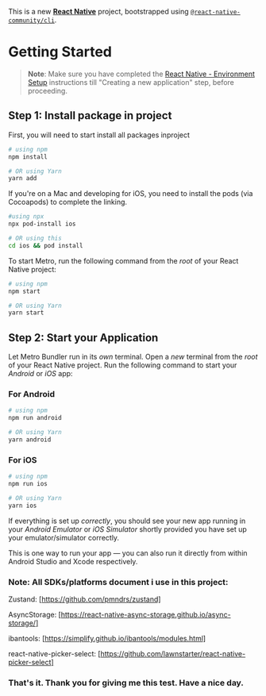 This is a new [**React Native**](https://reactnative.dev) project, bootstrapped using [`@react-native-community/cli`](https://github.com/react-native-community/cli).

# Getting Started

>**Note**: Make sure you have completed the [React Native - Environment Setup](https://reactnative.dev/docs/environment-setup) instructions till "Creating a new application" step, before proceeding.

## Step 1: Install package in project
First, you will need to start install all packages inproject
```bash
# using npm
npm install

# OR using Yarn
yarn add
```
If you're on a Mac and developing for iOS, you need to install the pods (via Cocoapods) to complete the linking.
```bash
#using npx
npx pod-install ios

# OR using this 
cd ios && pod install
```

To start Metro, run the following command from the _root_ of your React Native project:

```bash
# using npm
npm start

# OR using Yarn
yarn start
```

## Step 2: Start your Application

Let Metro Bundler run in its _own_ terminal. Open a _new_ terminal from the _root_ of your React Native project. Run the following command to start your _Android_ or _iOS_ app:

### For Android

```bash
# using npm
npm run android

# OR using Yarn
yarn android
```

### For iOS

```bash
# using npm
npm run ios

# OR using Yarn
yarn ios
```

If everything is set up _correctly_, you should see your new app running in your _Android Emulator_ or _iOS Simulator_ shortly provided you have set up your emulator/simulator correctly.

This is one way to run your app — you can also run it directly from within Android Studio and Xcode respectively.

### Note: All SDKs/platforms document i use in this project:
Zustand: [https://github.com/pmndrs/zustand]

AsyncStorage: [https://react-native-async-storage.github.io/async-storage/]

ibantools: [https://simplify.github.io/ibantools/modules.html]

react-native-picker-select: [https://github.com/lawnstarter/react-native-picker-select]

### That's it. Thank you for giving me this test. Have a nice day.
